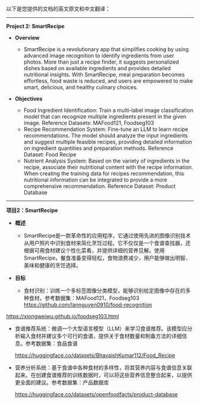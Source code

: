 以下是您提供的文档的英文原文和中文翻译：

---

**Project 2: SmartRecipe**

- **Overview**
  - SmartRecipe is a revolutionary app that simplifies cooking by using advanced image recognition to identify ingredients from user photos. More than just a recipe finder, it suggests personalized dishes based on available ingredients and provides detailed nutritional insights. With SmartRecipe, meal preparation becomes effortless, food waste is reduced, and users are empowered to make smart, delicious, and healthy culinary choices.

- **Objectives**
  - Food Ingredient Identification: Train a multi-label image classification model that can recognize multiple ingredients present in the given image. Reference Datasets: MAFood121, Foodseg103
  - Recipe Recommendation System: Fine-tune an LLM to learn recipe recommendations. The model should analyze the input ingredients and suggest multiple feasible recipes, providing detailed information on ingredient quantities and preparation methods. Reference Dataset: Food Recipe
  - Nutrient Analysis System: Based on the variety of ingredients in the recipe, associate their nutritional content with the recipe information. When creating the training data for recipes recommendation, this nutritional information can be integrated to provide a more comprehensive recommendation. Reference Dataset: Product Database

---

**项目2：SmartRecipe**

- **概述**
  - SmartRecipe是一款革命性的应用程序，它通过使用先进的图像识别技术从用户照片中识别食材来简化烹饪过程。它不仅仅是一个食谱查找器，还根据可用食材建议个性化菜肴，并提供详细的营养见解。使用SmartRecipe，餐食准备变得轻松，食物浪费减少，用户能够做出明智、美味和健康的烹饪选择。

- **目标**
  - 食材识别：训练一个多标签图像分类模型，能够识别给定图像中存在的多种食材。参考数据集：MAFood121，Foodseg103
https://github.com/lannguyen0910/food-recognition

https://xiongweiwu.github.io/foodseg103.html

  - 食谱推荐系统：微调一个大型语言模型（LLM）来学习食谱推荐。该模型应分析输入食材并建议多个可行的食谱，提供关于食材数量和制备方法的详细信息。参考数据集：食品食谱

    https://huggingface.co/datasets/BhavaishKumar112/Food_Recipe

    
  - 营养分析系统：基于食谱中各种食材的多样性，将其营养内容与食谱信息关联起来。在创建食谱推荐的训练数据时，可以将这些营养信息整合起来，以提供更全面的建议。参考数据集：产品数据库

    https://huggingface.co/datasets/openfoodfacts/product-database
